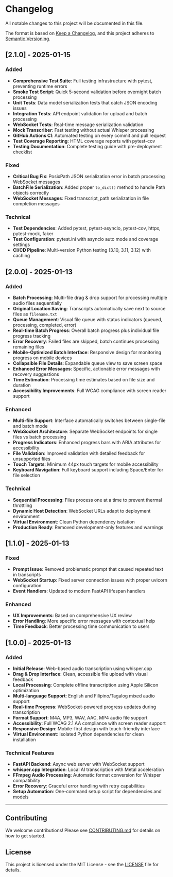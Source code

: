 # Changelog

All notable changes to this project will be documented in this file.

The format is based on [Keep a Changelog](https://keepachangelog.com/en/1.0.0/),
and this project adheres to [Semantic Versioning](https://semver.org/spec/v2.0.0.html).

## [2.1.0] - 2025-01-15

### Added
- **Comprehensive Test Suite**: Full testing infrastructure with pytest, preventing runtime errors
- **Smoke Test Script**: Quick 5-second validation before overnight batch processing
- **Unit Tests**: Data model serialization tests that catch JSON encoding issues
- **Integration Tests**: API endpoint validation for upload and batch processing
- **WebSocket Tests**: Real-time message serialization validation
- **Mock Transcriber**: Fast testing without actual Whisper processing
- **GitHub Actions CI**: Automated testing on every commit and pull request
- **Test Coverage Reporting**: HTML coverage reports with pytest-cov
- **Testing Documentation**: Complete testing guide with pre-deployment checklist

### Fixed
- **Critical Bug Fix**: PosixPath JSON serialization error in batch processing WebSocket messages
- **BatchFile Serialization**: Added proper `to_dict()` method to handle Path objects correctly
- **WebSocket Messages**: Fixed transcript_path serialization in file completion messages

### Technical
- **Test Dependencies**: Added pytest, pytest-asyncio, pytest-cov, httpx, pytest-mock, faker
- **Test Configuration**: pytest.ini with asyncio auto mode and coverage settings
- **CI/CD Pipeline**: Multi-version Python testing (3.10, 3.11, 3.12) with caching

## [2.0.0] - 2025-01-13

### Added
- **Batch Processing**: Multi-file drag & drop support for processing multiple audio files sequentially
- **Original Location Saving**: Transcripts automatically save next to source files as `filename.txt`
- **Queue Management**: Visual file queue with status indicators (queued, processing, completed, error)
- **Real-time Batch Progress**: Overall batch progress plus individual file progress tracking
- **Error Recovery**: Failed files are skipped, batch continues processing remaining files
- **Mobile-Optimized Batch Interface**: Responsive design for monitoring progress on mobile devices
- **Collapsible File Details**: Expandable queue view to save screen space
- **Enhanced Error Messages**: Specific, actionable error messages with recovery suggestions
- **Time Estimation**: Processing time estimates based on file size and duration
- **Accessibility Improvements**: Full WCAG compliance with screen reader support

### Enhanced
- **Multi-file Support**: Interface automatically switches between single-file and batch mode
- **WebSocket Architecture**: Separate WebSocket endpoints for single files vs batch processing
- **Progress Indicators**: Enhanced progress bars with ARIA attributes for accessibility
- **File Validation**: Improved validation with detailed feedback for unsupported files
- **Touch Targets**: Minimum 44px touch targets for mobile accessibility
- **Keyboard Navigation**: Full keyboard support including Space/Enter for file selection

### Technical
- **Sequential Processing**: Files process one at a time to prevent thermal throttling
- **Dynamic Host Detection**: WebSocket URLs adapt to deployment environment
- **Virtual Environment**: Clean Python dependency isolation
- **Production Ready**: Removed development-only features and warnings

## [1.1.0] - 2025-01-13

### Fixed
- **Prompt Issue**: Removed problematic prompt that caused repeated text in transcripts
- **WebSocket Startup**: Fixed server connection issues with proper uvicorn configuration
- **Event Handlers**: Updated to modern FastAPI lifespan handlers

### Enhanced
- **UX Improvements**: Based on comprehensive UX review
- **Error Handling**: More specific error messages with contextual help
- **Time Feedback**: Better processing time communication to users

## [1.0.0] - 2025-01-13

### Added
- **Initial Release**: Web-based audio transcription using whisper.cpp
- **Drag & Drop Interface**: Clean, accessible file upload with visual feedback
- **Local Processing**: Complete offline transcription using Apple Silicon optimization
- **Multi-language Support**: English and Filipino/Tagalog mixed audio support
- **Real-time Progress**: WebSocket-powered progress updates during transcription
- **Format Support**: M4A, MP3, WAV, AAC, MP4 audio file support
- **Accessibility**: Full WCAG 2.1 AA compliance with screen reader support
- **Responsive Design**: Mobile-first design with touch-friendly interface
- **Virtual Environment**: Isolated Python dependencies for clean installation

### Technical Features
- **FastAPI Backend**: Async web server with WebSocket support
- **whisper.cpp Integration**: Local AI transcription with Metal acceleration
- **FFmpeg Audio Processing**: Automatic format conversion for Whisper compatibility
- **Error Recovery**: Graceful error handling with retry capabilities
- **Setup Automation**: One-command setup script for dependencies and models

---

## Contributing

We welcome contributions! Please see [CONTRIBUTING.md](CONTRIBUTING.md) for details on how to get started.

## License

This project is licensed under the MIT License - see the [LICENSE](LICENSE) file for details.